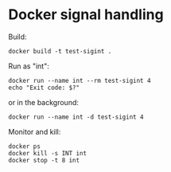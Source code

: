 # Docker signal handling

Build:

    docker build -t test-sigint .

Run as "int":

    docker run --name int --rm test-sigint 4
    echo "Exit code: $?"

or in the background:

    docker run --name int -d test-sigint 4

Monitor and kill:

    docker ps
    docker kill -s INT int
    docker stop -t 8 int
